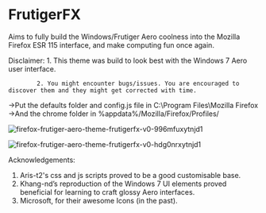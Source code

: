 # FrutigerFX
Aims to fully build the Windows/Frutiger Aero coolness into the Mozilla Firefox ESR 115 interface, and make computing fun once again.

Disclaimer: 1. This theme was build to look best with the Windows 7 Aero user interface.

            2. You might encounter bugs/issues. You are encouraged to discover them and they might get corrected with time.
               
->Put the defaults folder and config.js file in C:\Program Files\Mozilla Firefox
->And the chrome folder in %appdata%/Mozilla/Firefox/Profiles/<Your default Firefox profile>

![firefox-frutiger-aero-theme-frutigerfx-v0-996mfuxytnjd1](https://github.com/user-attachments/assets/a843b3a3-af96-4ca6-b2f5-5387ada28149)

![firefox-frutiger-aero-theme-frutigerfx-v0-hdg0nrxytnjd1](https://github.com/user-attachments/assets/8be71df6-dedf-45d5-9add-aa056c20b7db)


Acknowledgements:
1. Aris-t2's css and js scripts proved to be a good customisable base.
2. Khang-nd’s reproduction of the Windows 7 UI elements proved beneficial for learning to craft glossy Aero interfaces.
3. Microsoft, for their awesome Icons (in the past).
